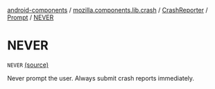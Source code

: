 [android-components](../../../index.md) / [mozilla.components.lib.crash](../../index.md) / [CrashReporter](../index.md) / [Prompt](index.md) / [NEVER](./-n-e-v-e-r.md)

# NEVER

`NEVER` [(source)](https://github.com/mozilla-mobile/android-components/blob/master/components/lib/crash/src/main/java/mozilla/components/lib/crash/CrashReporter.kt#L153)

Never prompt the user. Always submit crash reports immediately.

